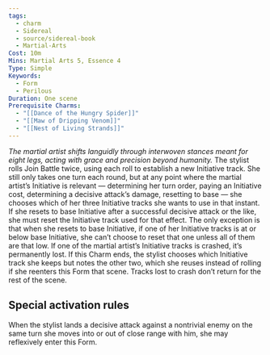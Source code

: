 ```yaml
---
tags:
  - charm
  - Sidereal
  - source/sidereal-book
  - Martial-Arts
Cost: 10m
Mins: Martial Arts 5, Essence 4
Type: Simple
Keywords:
  - Form
  - Perilous
Duration: One scene
Prerequisite Charms:
  - "[[Dance of the Hungry Spider]]"
  - "[[Maw of Dripping Venom]]"
  - "[[Nest of Living Strands]]"
---
```

*The martial artist shifts languidly through interwoven stances meant for eight legs, acting with grace and precision beyond humanity.*
The stylist rolls Join Battle twice, using each roll to establish a new Initiative track. She still only takes one turn each round, but at any point where the martial artist’s Initiative is relevant — determining her turn order, paying an Initiative cost, determining a decisive attack’s damage, resetting to base — she chooses which of her three Initiative tracks she wants to use in that instant. If she resets to base Initiative after a successful decisive attack or the like, she must reset the Initiative track used for that effect.
The only exception is that when she resets to base Initiative, if one of her Initiative tracks is at or below base Initiative, she can’t choose to reset that one unless all of them are that low. If one of the martial artist’s Initiative tracks is crashed, it’s permanently lost.
If this Charm ends, the stylist chooses which Initiative track she keeps but notes the other two, which she reuses instead of rolling if she reenters this Form that scene. Tracks lost to crash don’t return for the rest of the scene. 
## Special activation rules
When the stylist lands a decisive attack against a nontrivial enemy on the same turn she moves into or out of close range with him, she may reflexively enter this Form.